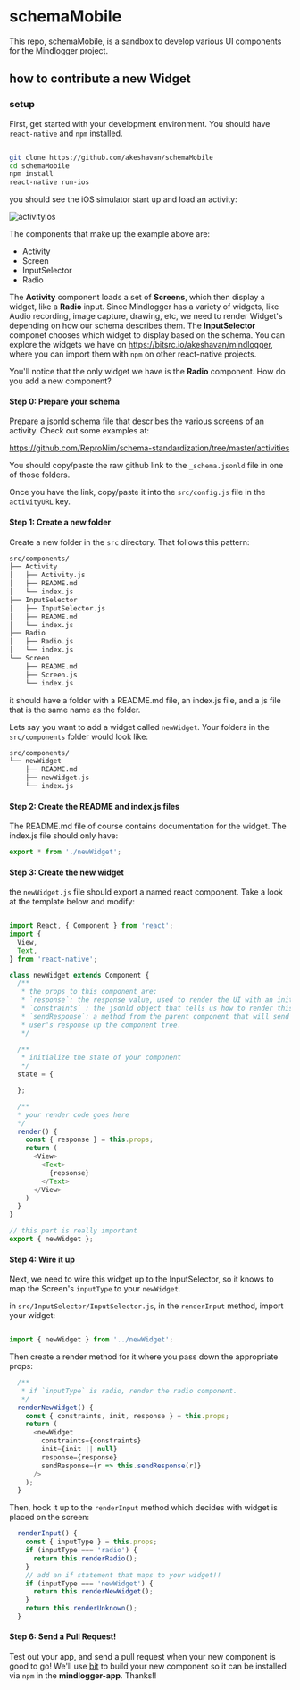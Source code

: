 # schemaMobile

This repo, schemaMobile, is a sandbox to develop various UI components for the Mindlogger project.

## how to contribute a new Widget

### setup

First, get started with your development environment.
You should have `react-native` and `npm` installed.

```bash

git clone https://github.com/akeshavan/schemaMobile
cd schemaMobile
npm install
react-native run-ios
```

you should see the iOS simulator start up and load an activity:

![activityios](./docs/images/activitiesDemo.gif)

The components that make up the example above are:

* Activity
* Screen
* InputSelector
* Radio

The **Activity** component loads a set of **Screens**, which then display a widget, like a **Radio** input.
Since Mindlogger has a variety of widgets, like Audio recording, image capture, drawing, etc, we need to
render Widget's depending on how our schema describes them. The **InputSelector** componet chooses which
widget to display based on the schema. You can explore the widgets we have on https://bitsrc.io/akeshavan/mindlogger,
where you can import them with `npm` on other react-native projects.

You'll notice that the only widget we have is the **Radio** component. How do you add a new component?

#### Step 0: Prepare your schema

Prepare a jsonld schema file that describes the various screens of an activity. Check out some examples at:

https://github.com/ReproNim/schema-standardization/tree/master/activities

You should copy/paste the raw github link to the `_schema.jsonld` file in one of those folders.

Once you have the link, copy/paste it into the `src/config.js` file in the `activityURL` key.

#### Step 1: Create a new folder

Create a new folder in the `src` directory. That follows this pattern:

```bash
src/components/
├── Activity
│   ├── Activity.js
│   ├── README.md
│   └── index.js
├── InputSelector
│   ├── InputSelector.js
│   ├── README.md
│   └── index.js
├── Radio
│   ├── Radio.js
│   └── index.js
└── Screen
    ├── README.md
    ├── Screen.js
    └── index.js
```

it should have a folder with a README.md file, an index.js file, and a js file that is the same name as the folder.

Lets say you want to add a widget called `newWidget`. Your folders in the `src/components` folder would look like:

```bash
src/components/
└── newWidget
    ├── README.md
    ├── newWidget.js
    └── index.js
```

#### Step 2: Create the README and index.js files


The README.md file of course contains documentation for the widget. The index.js file should only have:

```javascript
export * from './newWidget';
```

#### Step 3: Create the new widget

the `newWidget.js` file should export a named react component. Take a look at the template below and modify:

```javascript

import React, { Component } from 'react';
import {
  View,
  Text,
} from 'react-native';

class newWidget extends Component {
  /**
   * the props to this component are:
   * `response`: the response value, used to render the UI with an initialized value
   * `constraints` : the jsonld object that tells us how to render this widget.
   * `sendResponse`: a method from the parent component that will send the
   * user's response up the component tree.
   */

  /**
   * initialize the state of your component
   */
  state = {

  };

  /**
  * your render code goes here
  */
  render() {
    const { response } = this.props;
    return (
      <View>
        <Text>
          {repsonse}
        </Text>
      </View>
    )
  }
}

// this part is really important
export { newWidget };

```

#### Step 4: Wire it up


Next, we need to wire this widget up to the InputSelector, so it knows to map the Screen's `inputType` to your `newWidget`.

in `src/InputSelector/InputSelector.js`, in the `renderInput` method, import your widget:

```javascript

import { newWidget } from '../newWidget';

```

Then create a render method for it where you pass down the appropriate props:

```javascript
  /**
   * if `inputType` is radio, render the radio component.
   */
  renderNewWidget() {
    const { constraints, init, response } = this.props;
    return (
      <newWidget
        constraints={constraints}
        init={init || null}
        response={response}
        sendResponse={r => this.sendResponse(r)}
      />
    );
  }
```

Then, hook it up to the `renderInput` method which decides with widget is placed on the screen:

```javascript
  renderInput() {
    const { inputType } = this.props;
    if (inputType === 'radio') {
      return this.renderRadio();
    }
    // add an if statement that maps to your widget!!
    if (inputType === 'newWidget') {
      return this.renderNewWidget();
    }
    return this.renderUnknown();
  }
```

#### Step 6: Send a Pull Request!

Test out your app, and send a pull request when your new component is good to go! We'll use [bit](https://bitsrc.io/)
to build your new component so it can be installed via `npm` in the **mindlogger-app**. Thanks!!